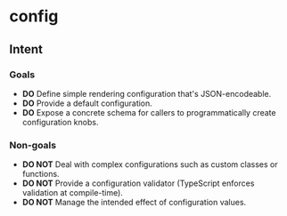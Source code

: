 # config

## Intent

### Goals

- **DO** Define simple rendering configuration that's JSON-encodeable.
- **DO** Provide a default configuration.
- **DO** Expose a concrete schema for callers to programmatically create configuration knobs.

### Non-goals

- **DO NOT** Deal with complex configurations such as custom classes or functions.
- **DO NOT** Provide a configuration validator (TypeScript enforces validation at compile-time).
- **DO NOT** Manage the intended effect of configuration values.
